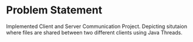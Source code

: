 # Problem Statement
Implemented Client and Server Communication Project. Depicting situtaion where files are shared between two different clients using Java Threads.

